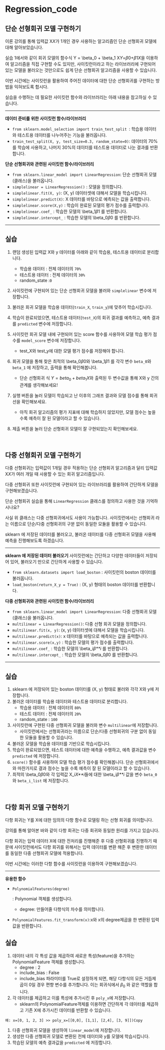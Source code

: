 # Regression_code

## **단순 선형회귀 모델 구현하기**

이론 강의를 통해 입력값 X*X*가 1개인 경우 사용하는 알고리즘인 단순 선형회귀 모델에 대해 알아보았습니다.

실습 1에서와 같이 회귀 모델의 함수식 Y = \beta_0 + \beta_1 X*Y*=*β*0+*β*1*X*을 이용하여 알고리즘을 직접 구현할 수도 있지만, 사이킷런이라고 하는 라이브러리에 구현되어 있는 모델을 불러오는 것만으로도 쉽게 단순 선형회귀 알고리즘을 사용할 수 있습니다.

이번 시간에는 사이킷런을 활용하여 주어진 데이터에 대한 단순 선형회귀를 구현하는 방법을 익혀보도록 합시다.

실습을 수행하는 데 필요한 사이킷런 함수와 라이브러리는 아래 내용을 참고하실 수 있습니다.

------

**데이터 준비를 위한 사이킷런 함수/라이브러리**

- `from sklearn.model_selection import train_test_split `: 학습용 데이터와 테스트용 데이터를 나누어주는 기능을 불러옵니다.
- `train_test_split(X, y, test_size=0.3, random_state=0)`: 데이터의 70%를 학습에 사용하고, 나머지 30%의 데이터를 테스트용 데이터로 나눈 결과를 반환합니다.

**단순 선형회귀와 관련된 사이킷런 함수/라이브러리**

- `from sklearn.linear_model import LinearRegression`: 단순 선형회귀 모델(클래스)을 불러옵니다.
- `simplelinear = LinearRegression()` : 모델을 정의합니다.
- `simplelinear.fit(X, y)`: (X, y) 데이터셋에 대해서 모델을 학습시킵니다.
- `simplelinear.predict(X)`: X 데이터를 바탕으로 예측되는 값을 출력합니다.
- `simplelinear.score(X,y)` : 학습이 완료된 모델의 평가 점수를 출력합니다.
- `simplelinear.coef_` : 학습한 모델의 \beta_1*β*1 를 반환합니다.
- `simplelinear.intercept_` : 학습한 모델의 \beta_0*β*0 를 반환합니다.

------





## **실습**

1. 랜덤 생성된 입력값 X와 y 데이터를 아래와 같이 학습용, 테스트용 데이터로 분리합니다.
   - 학습용 데이터 : 전체 데이터의 `70%`
   - 테스트용 데이터 : 전체 데이터의 `30%`
   - random_state :`0`

1. 사이킷런에 구현되어 있는 단순 선형회귀 모델을 불러와 `simplelinear` 변수에 저장합니다.
2. 불러온 회귀 모델을 학습용 데이터(`train_X`, `train_y`)에 맞추어 학습시킵니다.
3. 학습이 완료되었으면, 테스트용 데이터(`test_X`)의 회귀 결과를 예측하고, 예측 결과를 `predicted` 변수에 저장합니다.
4. 사이킷런 회귀 모델 내에 구현되어 있는 score 함수를 사용하여 모델 학습 평가 점수를 `model_score` 변수에 저장합니다.
   - test_X와 test_y에 대한 모델 평가 점수를 저장해야 합니다.
5. 회귀 모델을 통해 찾은 최적의 \beta_0*β*0와 \beta_1*β*1 를 각각 변수 `beta_0`와 `beta_1` 에 저장하고, 출력을 통해 확인해봅니다.
   - 단순 선형회귀 식 $Y = beta_0 + beta_1 X$와 출력된 두 변수값을 통해 X와 y 간의 관계를 생각해보세요!
6. 실행 버튼을 눌러 모델이 학습되고 난 이후의 그래프 결과와 모델 점수를 통해 회귀 선을 확인해보세요.
   - 아직 회귀 알고리즘의 평가 지표에 대해 학습하지 않았지만, 모델 점수는 높을 수록 예측이 잘 된 모델이라고 할 수 있습니다.
7. 제출 버튼을 눌러 단순 선형회귀 모델이 잘 구현되었는지 확인해보세요.



<br>



## **다중 선형회귀 모델 구현하기**

다중 선형회귀는 입력값이 1개일 경우 적용하는 단순 선형회귀 알고리즘과 달리 입력값 X*X*가 여러 개일 때 사용할 수 있는 회귀 알고리즘입니다.

다중 선형회귀 또한 사이킷런에 구현되어 있는 라이브러리를 활용하여 간단하게 모델을 구현해보겠습니다.

단순 선형회귀 실습을 통해 `LinearRegression` 클래스를 정의하고 사용한 것을 기억하시나요?

사실 위 클래스는 다중 선형회귀에서도 사용이 가능합니다. 사이킷런에서는 선형회귀 라는 이름으로 단순/다중 선형회귀의 구분 없이 동일한 모듈을 활용할 수 있습니다.

sklearn 에 저장된 데이터를 불러오고, 불러온 데이터를 다중 선형회귀 모델을 사용해 예측을 진행해보도록 하겠습니다.

------

**sklearn 에 저장된 데이터 불러오기**
사이킷런에는 간단하고 다양한 데이터들이 저장되어 있어, 불러오기 만으로 간단하게 사용할 수 있습니다.

- `from sklearn.datasets import load_boston` : 사이킷런의 boston 데이터를 불러옵니다.
- `load_boston(return_X_y = True)` : (X, y) 형태의 boston 데이터를 반환합니다.

**다중 선형회귀와 관련된 사이킷런 함수/라이브러리**

- `from sklearn.linear_model import LinearRegression`: 다중 선형회귀 모델(클래스)을 불러옵니다.
- `multilinear = LinearRegression()`: 다중 선형 회귀 모델을 정의합니다.
- `multilinear.fit(x, y)`: (x, y) 데이터셋에 대해서 모델을 학습시킵니다.
- `multilinear.predict(x)`: x 데이터를 바탕으로 예측되는 값을 출력합니다.
- `multilinear.score(x,y)` : 학습한 모델의 평가 점수를 출력합니다.
- `multilinear.coef_` : 학습한 모델의 \beta_i*β**i* 를 반환합니다.
- `multilinear.intercept_` : 학습한 모델의 \beta_0*β*0 를 반환합니다.

------





## **실습**

1. sklearn 에 저장되어 있는 boston 데이터를 (X, y) 형태로 불러와 각각 X와 y에 저장합니다.
2. 불러온 데이터를 학습용 데이터와 테스트용 데이터로 분리합니다.
   - 학습용 데이터 : 전체 데이터의 `80%`
   - 테스트 데이터 : 전체 데이터의 `20%`
   - random_state : `100`
3. 사이킷런에 구현된 다중 선형회귀 모델을 불러와 변수 `multilinear`에 저장합니다.
   - 사이킷런에서는 선형회귀라는 이름으로 단순/다중 선형회귀의 구분 없이 동일한 모듈을 활용할 수 있습니다.
4. 불러온 모델을 학습용 데이터를 기반으로 학습시킵니다.
5. 학습이 완료되었으면, 테스트 데이터에 대한 예측을 수행하고, 예측 결과값을 변수 `predicted` 에 저장합니다.
6. `score()` 함수를 사용하여 모델 학습 평가 점수를 확인해봅니다. 단순 선형회귀에서와 마찬가지로 결과 점수는 높을 수록 예측이 잘 된 모델이라고 할 수 있습니다.
7. 최적의 \beta_0*β*0와 각 입력값 X_i*X**i*들에 대한 \beta_i*β**i* 값을 변수 `beta_0` 와 `beta_i_list` 에 저장합니다.



<br>



## **다항 회귀 모델 구현하기**

다항 회귀는 Y를 X에 대한 임의의 다항 함수로 모델링 하는 선형 회귀를 의미합니다.

강의를 통해 알아본 바와 같이 다항 회귀는 다중 회귀와 동일한 원리를 가지고 있습니다.

다항 회귀는 입력 데이터 X에 대한 전처리를 진행해준 후 다중 선형회귀를 진행하기 때문에 사이킷런에서도 다항 회귀를 위해서는 입력 데이터를 변환 해준 후 변환한 데이터를 동일한 다중 선형회귀 모델에 적용합니다.

이번 시간에는 이러한 다항 함수를 사이킷런을 이용하여 구현해보겠습니다.

------

**유용한 함수**

- ```
  PolynomialFeatures(degree)
  ```

  : Polynomial 객체를 생성합니다.

  - degree: 만들어줄 다항식의 차수를 의미합니다.

- `PolynomialFeatures.fit_transform(x)`:x와 x의 degree제곱을 한 변환된 입력값을 반환합니다.





## **실습**

1. 데이터 내의 각 특성 값을 제곱하여 새로운 특성(feature)을 추가하는 PolynomialFeature 객체를 생성합니다.
   - degree : 2
   - include_bias : False
   - include_bias 파라미터를 True로 설정하게 되면, 해당 다항식의 모든 거듭제곱이 0일 경우 편향 변수를 추가합니다. 이는 회귀식에서 $\beta_0$ 와 같은 역할을 합니다.
2. 각 데이터를 제곱하고 이를 특성에 추가시킨 후 `poly_x`에 저장합니다.
   - sklearn의 PolynomialFeature객체를 이용하면 간단하게 각 데이터를 제곱하고 기존 X에 추가시킨 데이터를 반환할 수 있습니다.

```
예: x=[0, 1, 2, 3] >> poly_x=[[0,0], [1,1], [2,4], [3, 9]])Copy
```

1. 다중 선형회귀 모델을 생성하여 `linear_model`에 저장합니다.
2. 생성한 다중 선형회귀 모델로 변환된 전체 데이터와 y를 모델에 학습시킵니다.
3. 학습된 모델의 예측 결과값을 `predicted` 에 저장합니다.
